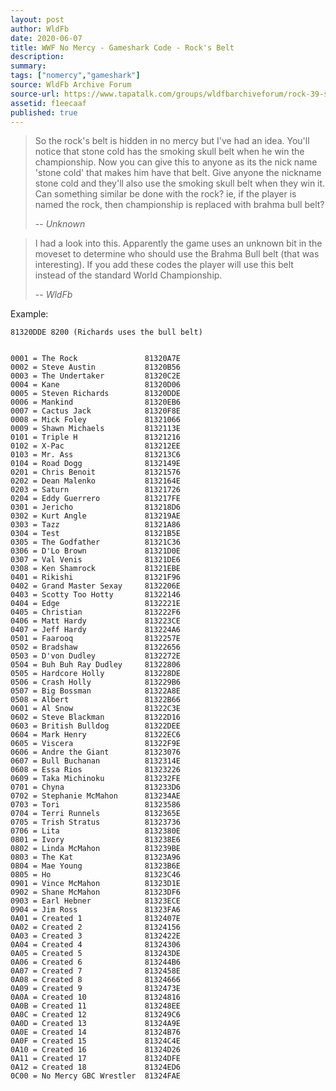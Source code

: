 ```yaml
---
layout: post
author: WldFb
date: 2020-06-07
title: WWF No Mercy - Gameshark Code - Rock's Belt
description:
summary:
tags: ["nomercy","gameshark"]
source: WldFb Archive Forum
source-url: https://www.tapatalk.com/groups/wldfbarchiveforum/rock-39-s-belt-t608.html
assetid: f1eecaaf
published: true
---
```


> So the rock's belt is hidden in no mercy but I've had an idea. You'll notice that stone cold has the smoking skull belt when he win the championship. Now you can give this to anyone as its the nick name 'stone cold' that makes him have that belt. Give anyone the nickname stone cold and they'll also use the smoking skull belt when they win it. Can something similar be done with the rock? ie, if the player is named the rock, then championship is replaced with brahma bull belt?
>
> -- <cite>Unknown</cite>

> I had a look into this. Apparently the game uses an unknown bit in the moveset to determine who should use the Brahma Bull belt (that was interesting). If you add these codes the player will use this belt instead of the standard World Championship.
>
> -- <cite>WldFb</cite>

Example:

    81320DDE 8200 (Richards uses the bull belt)


    0001 = The Rock               81320A7E
    0002 = Steve Austin           81320B56
    0003 = The Undertaker         81320C2E
    0004 = Kane                   81320D06
    0005 = Steven Richards        81320DDE
    0006 = Mankind                81320EB6
    0007 = Cactus Jack            81320F8E
    0008 = Mick Foley             81321066
    0009 = Shawn Michaels         8132113E
    0101 = Triple H               81321216
    0102 = X-Pac                  813212EE
    0103 = Mr. Ass                813213C6
    0104 = Road Dogg              8132149E
    0201 = Chris Benoit           81321576
    0202 = Dean Malenko           8132164E
    0203 = Saturn                 81321726
    0204 = Eddy Guerrero          813217FE
    0301 = Jericho                813218D6
    0302 = Kurt Angle             813219AE
    0303 = Tazz                   81321A86
    0304 = Test                   81321B5E
    0305 = The Godfather          81321C36
    0306 = D'Lo Brown             81321D0E
    0307 = Val Venis              81321DE6
    0308 = Ken Shamrock           81321EBE
    0401 = Rikishi                81321F96
    0402 = Grand Master Sexay     8132206E
    0403 = Scotty Too Hotty       81322146
    0404 = Edge                   8132221E
    0405 = Christian              813222F6
    0406 = Matt Hardy             813223CE
    0407 = Jeff Hardy             813224A6
    0501 = Faarooq                8132257E
    0502 = Bradshaw               81322656
    0503 = D'von Dudley           8132272E
    0504 = Buh Buh Ray Dudley     81322806
    0505 = Hardcore Holly         813228DE
    0506 = Crash Holly            813229B6
    0507 = Big Bossman            81322A8E
    0508 = Albert                 81322B66
    0601 = Al Snow                81322C3E
    0602 = Steve Blackman         81322D16
    0603 = British Bulldog        81322DEE
    0604 = Mark Henry             81322EC6
    0605 = Viscera                81322F9E
    0606 = Andre the Giant        81323076
    0607 = Bull Buchanan          8132314E
    0608 = Essa Rios              81323226
    0609 = Taka Michinoku         813232FE
    0701 = Chyna                  813233D6
    0702 = Stephanie McMahon      813234AE
    0703 = Tori                   81323586
    0704 = Terri Runnels          8132365E
    0705 = Trish Stratus          81323736
    0706 = Lita                   8132380E
    0801 = Ivory                  813238E6
    0802 = Linda McMahon          813239BE
    0803 = The Kat                81323A96
    0804 = Mae Young              81323B6E
    0805 = Ho                     81323C46
    0901 = Vince McMahon          81323D1E
    0902 = Shane McMahon          81323DF6
    0903 = Earl Hebner            81323ECE
    0904 = Jim Ross               81323FA6
    0A01 = Created 1              8132407E
    0A02 = Created 2              81324156
    0A03 = Created 3              8132422E
    0A04 = Created 4              81324306
    0A05 = Created 5              813243DE
    0A06 = Created 6              813244B6
    0A07 = Created 7              8132458E
    0A08 = Created 8              81324666
    0A09 = Created 9              8132473E
    0A0A = Created 10             81324816
    0A0B = Created 11             813248EE
    0A0C = Created 12             813249C6
    0A0D = Created 13             81324A9E
    0A0E = Created 14             81324B76
    0A0F = Created 15             81324C4E
    0A10 = Created 16             81324D26
    0A11 = Created 17             81324DFE
    0A12 = Created 18             81324ED6
    0C00 = No Mercy GBC Wrestler  81324FAE
